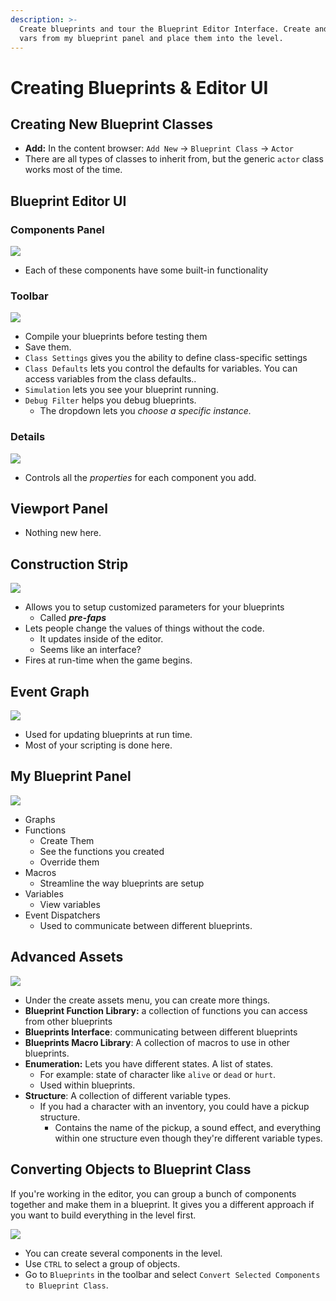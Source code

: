 ```yaml
---
description: >-
  Create blueprints and tour the Blueprint Editor Interface. Create and assign
  vars from my blueprint panel and place them into the level.
---
```


# Creating Blueprints & Editor UI

## Creating New Blueprint Classes

* **Add:** In the content browser: `Add New` -> `Blueprint Class`  -> `Actor`
* There are all types of classes to inherit from, but the generic `actor` class works most of the time.

## Blueprint Editor UI

### Components Panel

![](<../../../.gitbook/assets/image (211).png>)

* Each of these components have some built-in functionality

### Toolbar

![](<../../../.gitbook/assets/image (209).png>)

* Compile your blueprints before testing them
* Save them.
* `Class Settings` gives you the ability to define class-specific settings
* `Class Defaults` lets you control the defaults for variables. You can access variables from the class defaults..
* `Simulation` lets you see your blueprint running.
* `Debug Filter` helps you debug blueprints.&#x20;
  * The dropdown lets you _choose a specific instance._

### Details

![](<../../../.gitbook/assets/image (206).png>)

* Controls all the _properties_ for each component you add.

## Viewport Panel

* Nothing new here.

## Construction Strip

![](<../../../.gitbook/assets/image (210).png>)

* Allows you to setup customized parameters for your blueprints
  * Called _**pre-faps**_
* Lets people change the values of things without the code.
  * It updates inside of the editor.
  * Seems like an interface?
* Fires at run-time when the game begins.

## Event Graph

![](<../../../.gitbook/assets/image (213).png>)

* Used for updating blueprints at run time.
* Most of your scripting is done here.

## My Blueprint Panel

![](<../../../.gitbook/assets/image (212).png>)

* Graphs
* Functions
  * Create Them
  * See the functions you created
  * Override them
* Macros
  * Streamline the way blueprints are setup
* Variables
  * View variables
* Event Dispatchers&#x20;
  * Used to communicate between different blueprints.

## Advanced Assets

![](<../../../.gitbook/assets/image (207).png>)

* Under the create assets menu, you can create more things.
* **Blueprint Function Library:** a collection of functions you can access from other blueprints
* **Blueprints Interface**: communicating between different blueprints
* **Blueprints Macro Library**: A collection of macros to use in other blueprints.
* **Enumeration:** Lets you have different states. A list of states.
  * For example: state of character like `alive` or `dead` or `hurt`.
  * Used within blueprints.
* **Structure**: A collection of different variable types.
  * If you had a character with an inventory, you could have a pickup structure.
    * Contains the name of the pickup, a sound effect, and everything within one structure even though they're different variable types.

## Converting Objects to Blueprint Class

If you're working in the editor, you can group a bunch of components together and make them in a blueprint. It gives you a different approach if you want to build everything in the level first.&#x20;

![](<../../../.gitbook/assets/image (208).png>)

* You can create several components in the level.
* Use `CTRL` to select a group of objects.
* Go to `Blueprints` in the toolbar and select `Convert Selected Components to Blueprint Class`.

